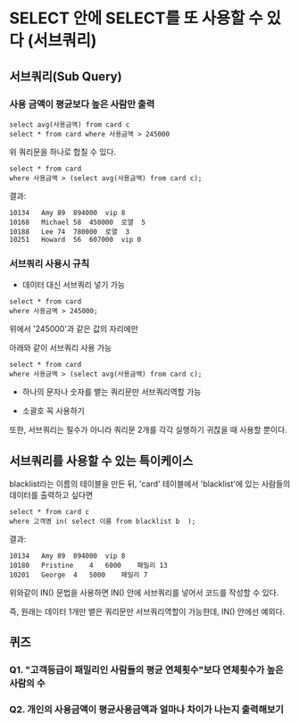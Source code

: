 # SELECT 안에 SELECT를 또 사용할 수 있다 (서브쿼리)

## 서브쿼리(Sub Query)

### 사용 금액이 평균보다 높은 사람만 출력

```
select avg(사용금액) from card c
select * from card where 사용금액 > 245000
```

위 쿼리문을 하나로 합칠 수 있다.

```
select * from card
where 사용금액 > (select avg(사용금액) from card c);
```

결과:

```
10134	Amy	89	894000	vip	8
10168	Michael	58	450000	로열	5
10188	Lee	74	780000	로열	3
10251	Howard	56	607000	vip	0
```

### 서브쿼리 사용시 규칙

- 데이터 대신 서브쿼리 넣기 가능

```
select * from card
where 사용금액 > 245000;
```

위에서 '245000'과 같은 값의 자리에만

아래와 같이 서브쿼리 사용 가능

```
select * from card
where 사용금액 > (select avg(사용금액) from card c);
```

- 하나의 문자나 숫자를 뱉는 쿼리문만 서브쿼리역할 가능

- 소괄호 꼭 사용하기

또한, 서브쿼리는 필수가 아니라 쿼리문 2개를 각각 실행하기 귀찮을 때 사용할 뿐이다.

## 서브쿼리를 사용할 수 있는 특이케이스

blacklist라는 이름의 테이블을 만든 뒤, 'card' 테이블에서 'blacklist'에 있는 사람들의 데이터를 출력하고 싶다면

```
select * from card c
where 고객명 in( select 이름 from blacklist b  );
```

결과:

```
10134	Amy	89	894000	vip	8
10180	Pristine	4	6000	패밀리	13
10201	George	4	5000	패밀리	7
```

위와같이 IN() 문법을 사용하면 IN() 안에 서브쿼리를 넣어서 코드를 작성할 수 있다.

즉, 원래는 데이터 1개만 뱉은 쿼리문만 서브쿼리역할이 가능한데,
IN() 안에선 예외다.

## 퀴즈

### Q1. "고객등급이 패밀리인 사람들의 평균 연체횟수"보다 연체횟수가 높은 사람의 수

### Q2. 개인의 사용금액이 평균사용금액과 얼마나 차이가 나는지 출력해보기
